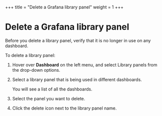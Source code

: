 +++
title = "Delete a Grafana library panel"
weight = 1
+++

# Delete a Grafana library panel

Before you delete a library panel, verify that it is no longer in use on any dashboard.

To delete a library panel:

1. Hover over **Dashboard** on the left menu, and select Library panels from the drop-down options.
1. Select a library panel that is being used in different dashboards.

   You will see a list of all the dashboards.

1. Select the panel you want to delete.
1. Click the delete icon next to the library panel name.
